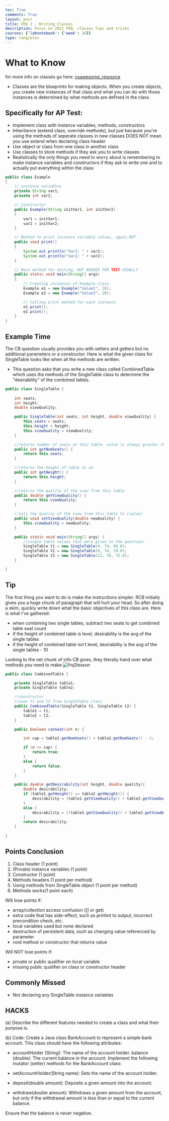 ```yaml
---
toc: True
comments: True
layout: post
title: FRQ 2 - Writing Classes
description: Focus on 2021 FRQ. classes tips and tricks
courses: {'labnotebook': {'week': 26}}
type: tangibles
---
```


# What to Know

for more info on classes go here: [csawesome_resource](https://runestone.academy/ns/books/published/csawesome/Unit5-Writing-Classes/topic-5-1-parts-of-class.html)

- Classes are the blueprints for making objects. When you create objects, you create new instances of that class and what you can do with those instances is determined by what methods are defined in the class.

## Specifically for AP Test: 
- Implement class with instance variables, methods, constructors 
- Inheritance (extend class, override methods), but just because you're using the methods of seperate classes in new classes DOES NOT mean you use extend when declaring class header
- Use object or class from one class in another class
- Use classes to store methods if they ask you to write classes
- Realistically the only things you need to worry about is remembering to make instance variables and constructors if they ask to write one and to actually put everything within the class


```Java
public class Example 
{
    // instance variables
    private String var1;
    private int var2;

    // Constructor
    public Example(String initVar1, int initVar2)
    {
        var1 = initVar1;
        var2 = initVar2;
    }

    // Method to print instance variable values, again NOT 
    public void print()
    {
        System.out.println("Var1: " + var1);
        System.out.println("Var2: " + var2);
    }

    // Main method for testing, NOT NEEDED FOR TEST USUALLY
    public static void main(String[] args)
    {
        // Creating instances of Example class
        Example e1 = new Example("Value1", 10);
        Example e2 = new Example("Value2", 20);

        // Calling print method for each instance
        e1.print();
        e2.print();
    }
}
```

## Example Time

The CB question usually provides you with setters and getters but no additional parameters or a constructor. Here is what the given class for SingleTable looks like when all the methods are written. 

- This question asks that you write a new class called CombinedTable which uses the methods of the SingleTable class to determine the "desirability" of the combined tables.


```Java
public class SingleTable {
    
    int seats;
    int height;
    double viewQuality;

    public SingleTable(int seats, int height, double viewQuality) {
        this.seats = seats;
        this.height = height;
        this.viewQuality = viewQuality;
    }

    //returns number of seats at this table. value is always greater than or equal to 4
    public int getNumSeats() {
        return this.seats;
    }

    //returns the height of table in cm
    public int getHeight() {
        return this.height;
    }

    //returns the quality of the view from this table
    public double getViewQuality() {
        return this.viewQuality;
    }

    //sets the quality of the view from this table to [value]
    public void setViewQuality(double newQuality) {
        this.viewQuality = newQuality;
    }

    public static void main(String[] args) {
        //single table values that were given in the question!
        SingleTable t1 = new SingleTable(4, 74, 60.0);
        SingleTable t2 = new SingleTable(8, 74, 70.0);
        SingleTable t3 = new SingleTable(12, 76, 75.0);
    }

}
```

## Tip
The first thing you want to do is make the instructions simpler. RCB initially gives you a huge chunk of paragraph that will hurt your head. So after doing a skim, quickly write down what the basic objectives of this class are. Here is what I've gathered:
- when combining two single tables, subtract two seats to get combined table seat count
- if the height of combined table is level, desirability is the avg of the single tables
- if the height of combined table isn't level, desirability is the avg of the single tables - 10

Looking to the net chunk of info CB gives, they literally hand over what methods you need to make
![frq2lesson](https://github.com/Codemaxxers/codemaxxerblog/blob/main/images/frq2lesson.png?raw=true)


```Java
public class CombinedTable {

    private SingleTable table1;
    private SingleTable table2;

    //constructor
    //uses t1 and t2 from SingleTable class
    public CombinedTable(SingleTable t1, SingleTable t2) {
        table1 = t1;
        table2 = t2;
    }

    public boolean canSeat(int n) {

        int cap = table1.getNumSeats() + table2.getNumSeats() - 2;

        if (n <= cap) {
            return true;
        }
        else {
            return false;
        }
    }

    public double getDesirability(int height, double quality){
        double desirability;
        if (table1.getHeight() == table2.getHeight()) {
            desirability = (table1.getViewQuality() + table2.getViewQuality()) / 2;
        }
        else {
            desirability = ((table1.getViewQuality() + table2.getViewQuality()) / 2) - 10;
        } 
        return desirability; 
    }
    
}
```

## Points Conclusion
1. Class header (1 point)
2. (Private) instance variables (1 point)
3. Constructor (1 point)
4. Methods headers (1 point per method)
5. Using methods from SingleTable object (1 point per method)
4. Methods works(1 point each)

Will lose points if:
- array/collection access confusion ([] or get)
- extra code that has side-effect, such as printint to output, incorrect precondition check, etc.
- local variables used but none declared
- destruction of persistent data, such as changing value referenced by parameter
- void method or constructor that returns value

Will NOT lose points if: 
- private or public qualifier on local variable
- missing public qualifier on class or constructor header

## Commonly Missed
- Not declaring any SingleTable instance variables

## HACKS

(a) Describe the different features needed to create a class and what their purpose is.

(b) Code: 
Create a Java class BankAccount to represent a simple bank account. This class should have the following attributes:

- accountHolder (String): The name of the account holder.
balance (double): The current balance in the account.
Implement the following mutator (setter) methods for the BankAccount class:

- setAccountHolder(String name): Sets the name of the account holder.
- deposit(double amount): Deposits a given amount into the account.
- withdraw(double amount): Withdraws a given amount from the account, but only if the withdrawal amount is less than or equal to the current balance.

Ensure that the balance is never negative.
